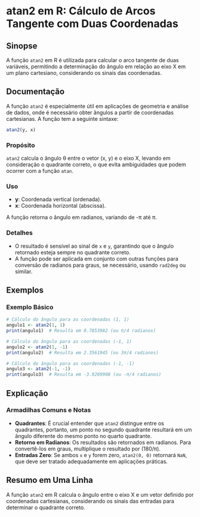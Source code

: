 <!--
Meta Description: # atan2 em R: Cálculo de Arcos Tangente com Duas Coordenadas ## Sinopse A função `atan2` em R é utilizada para calcular o arco tangente de duas variáv...
Meta Keywords: atan2, ângulo, para, coordenadas, função
-->

# atan2 em R: Cálculo de Arcos Tangente com Duas Coordenadas

## Sinopse
A função `atan2` em R é utilizada para calcular o arco tangente de duas variáveis, permitindo a determinação do ângulo em relação ao eixo X em um plano cartesiano, considerando os sinais das coordenadas.

## Documentação
A função `atan2` é especialmente útil em aplicações de geometria e análise de dados, onde é necessário obter ângulos a partir de coordenadas cartesianas. A função tem a seguinte sintaxe:

```R
atan2(y, x)
```

### Propósito
`atan2` calcula o ângulo θ entre o vetor (x, y) e o eixo X, levando em consideração o quadrante correto, o que evita ambiguidades que podem ocorrer com a função `atan`.

### Uso
- **y**: Coordenada vertical (ordenada).
- **x**: Coordenada horizontal (abscissa).
  
A função retorna o ângulo em radianos, variando de -π até π.

### Detalhes
- O resultado é sensível ao sinal de `x` e `y`, garantindo que o ângulo retornado esteja sempre no quadrante correto.
- A função pode ser aplicada em conjunto com outras funções para conversão de radianos para graus, se necessário, usando `rad2deg` ou similar.

## Exemplos
### Exemplo Básico
```R
# Cálculo do ângulo para as coordenadas (1, 1)
angulo1 <- atan2(1, 1)
print(angulo1)  # Resulta em 0.7853982 (ou π/4 radianos)

# Cálculo do ângulo para as coordenadas (-1, 1)
angulo2 <- atan2(1, -1)
print(angulo2)  # Resulta em 2.3561945 (ou 3π/4 radianos)

# Cálculo do ângulo para as coordenadas (-1, -1)
angulo3 <- atan2(-1, -1)
print(angulo3)  # Resulta em -3.9269908 (ou -π/4 radianos)
```

## Explicação
### Armadilhas Comuns e Notas
- **Quadrantes**: É crucial entender que `atan2` distingue entre os quadrantes, portanto, um ponto no segundo quadrante resultará em um ângulo diferente do mesmo ponto no quarto quadrante.
- **Retorno em Radianos**: Os resultados são retornados em radianos. Para convertê-los em graus, multiplique o resultado por (180/π).
- **Entradas Zero**: Se ambos `x` e `y` forem zero, `atan2(0, 0)` retornará `NaN`, que deve ser tratado adequadamente em aplicações práticas.

## Resumo em Uma Linha
A função `atan2` em R calcula o ângulo entre o eixo X e um vetor definido por coordenadas cartesianas, considerando os sinais das entradas para determinar o quadrante correto.